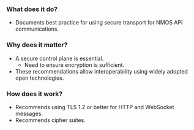 ### What does it do?

- Documents best practice for using secure transport for NMOS API communications.

### Why does it matter?

- A secure control plane is essential.
  - Need to ensure encryption is sufficient.
- These recommendations allow interoperability using widely adopted open technologies.

### How does it work?

- Recommends using TLS 1.2 or better for HTTP and WebSocket messages.
- Recommends cipher suites.
